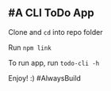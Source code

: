 #A CLI ToDo App
---
Clone and `cd` into repo folder

Run `npm link`

To run app, run `todo-cli -h`

Enjoy! :)
#AlwaysBuild
